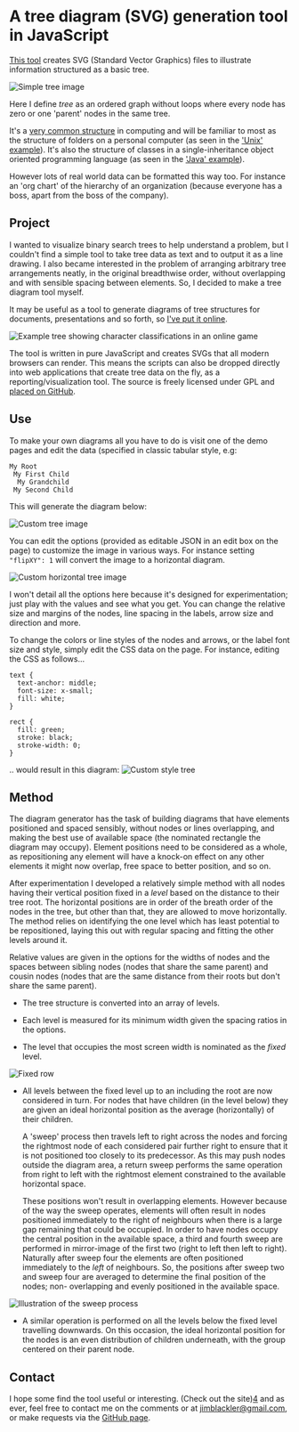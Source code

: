 A tree diagram (SVG) generation tool in JavaScript
==================================================

[This tool][4] creates SVG (Standard Vector Graphics) files to illustrate
information structured as a basic tree.

![Simple tree image](doc/simple_tree.png)

Here I define *tree* as an ordered graph without loops where every node has zero
or one 'parent' nodes in the same tree.

It's a [very common structure][3] in computing and will be familiar to most as the
structure of folders on a personal computer (as seen in the ['Unix'
example][1]). It's also the structure of classes in a single-inheritance object
oriented programming language (as seen in the ['Java' example][2]).

However lots of real world data can be formatted this way too. For instance an
'org chart' of the hierarchy of an organization (because everyone has a boss,
apart from the boss of the company).

Project
-------

I wanted to visualize binary search trees to help understand a problem, but I
couldn't find a simple tool to take tree data as text and to output it as a line
drawing. I also became interested in the problem of arranging arbitrary tree
arrangements neatly, in the original breadthwise order, without overlapping and
with sensible spacing between elements. So, I decided to make a tree diagram
tool myself.

It may be useful as a tool to generate diagrams of tree structures for
documents, presentations and so forth, so [I've put it online][4].

![Example tree showing character classifications in an online game](doc/wow_tree.png)

The tool is written in pure JavaScript and creates SVGs that all modern browsers
can render. This means the scripts can also be dropped directly into web
applications that create tree data on the fly, as a reporting/visualization
tool. The source is freely licensed under GPL and [placed on GitHub][5].


Use
---

To make your own diagrams all you have to do is visit one of the demo pages and
edit the data (specified in classic tabular style, e.g: 

    My Root
     My First Child
      My Grandchild
     My Second Child

This will generate the diagram below:

![Custom tree image](doc/custom_tree.png)

You can edit the options (provided as editable JSON in an edit box on the page)
to customize the image in various ways. For instance setting ```"flipXY": 1```
will convert the image to a horizontal diagram.

![Custom horizontal tree image](doc/custom_tree_horizontal.png)

I won't detail all the options here because it's designed for experimentation;
just play with the values and see what you get. You can change the relative
size and margins of the nodes, line spacing in the labels, arrow size and
direction and more.

To change the colors or line styles of the nodes and arrows, or the label font
size and style, simply edit the CSS data on the page. For instance, editing the
CSS as follows...

    text {
      text-anchor: middle;
      font-size: x-small;
      fill: white;
    }

    rect {
      fill: green;
      stroke: black;
      stroke-width: 0;
    }

.. would result in this diagram:
![Custom style tree](doc/custom_tree_styled.png)


Method
------

The diagram generator has the task of building diagrams that have elements
positioned and spaced sensibly, without nodes or lines overlapping, and making
the best use of available space (the nominated rectangle the diagram may
occupy). Element positions need to be considered as a whole, as repositioning
any element will have a knock-on effect on any other elements it might now
overlap, free space to better position, and so on.

After experimentation I developed a relatively simple method with all nodes
having their vertical position fixed in a *level* based on the distance to their
tree root. The horizontal positions are in order of the breath order of the
nodes in the tree, but other than that, they are allowed to move horizontally.
The method relies on identifying the one level which has least potential to be
repositioned, laying this out with regular spacing and fitting the other levels
around it.

Relative values are given in the options for the widths of nodes and the spaces
between sibling nodes (nodes that share the same parent) and cousin nodes (nodes
that are the same distance from their roots but don't share the same parent).

* The tree structure is converted into an array of levels.

* Each level is measured for its minimum width given the spacing ratios in the
  options.

* The level that occupies the most screen width is nominated as the *fixed*
  level.

![Fixed row](doc/fixed_row.png)

* All levels between the fixed level up to an including the root are now
  considered in turn. For nodes that have children (in the level below) they are
  given an ideal horizontal position as the average (horizontally) of their
  children.

  A 'sweep' process then travels left to right across the nodes and forcing the
  rightmost node of each considered pair further right to ensure that it is not
  positioned too closely to its predecessor. As this may push nodes outside the
  diagram area, a return sweep performs the same operation from right to left
  with the rightmost element constrained to the available horizontal space.

  These positions won't result in overlapping elements. However because of the
  way the sweep operates, elements will often result in nodes positioned
  immediately to the right of neighbours when there is a large gap remaining
  that could be occupied. In order to have nodes occupy the central position in
  the available space, a third and fourth sweep are performed in mirror-image of
  the first two (right to left then left to right). Naturally after sweep four
  the elements are often positioned immediately to the *left* of neighbours. So,
  the positions after sweep two and sweep four are averaged to determine the
  final position of the nodes; non- overlapping and evenly positioned in the
  available space.
  
![Illustration of the sweep process](doc/combined.png)

* A similar operation is performed on all the levels below the fixed level
  travelling downwards. On this occasion, the ideal horizontal position for the
  nodes is an even distribution of children underneath, with the group centered
  on their parent node.

Contact
-------

I hope some find the tool useful or interesting. (Check out the site)[4] and as
ever, feel free to contact me on the comments or at jimblackler@gmail.com, or
make requests via the [GitHub page][5].



[1]: http://jimblackler.net/treefun/index.html?data=unix
[2]: http://jimblackler.net/treefun/index.html?data=java
[3]: http://en.wikipedia.org/wiki/Tree_(data_structure)
[4]: http://jimblackler.net/treefun/index.html
[5]: https://github.com/jimblackler/treefun